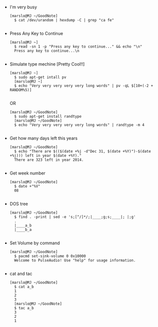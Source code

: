 - I'm very busy
    <pre><code>[marslo@MJ ~/GoodNote]
    $ cat /dev/urandom | hexdump -C | grep "ca fe"
    </code></pre>

- Press Any Key to Continue
    <pre><code>[marslo@MJ ~]
    $ read -sn 1 -p "Press any key to continue..." && echo "\n"
    Press any key to continue...\n
    </code></pre>

- Simulate type mechine [Pretty Cool!!]
    <pre><code>[marslo@MJ ~]
    $ sudo apt-get intall pv
    [marslo@MJ ~]
    $ echo "Very very very very very long words" | pv -qL $[10+(-2 + RANDOM%5)]
    </code></pre>
    OR
    <pre><code>[marslo@MJ ~/GoodNote]
    $ sudo apt-get install randtype
    [marslo@MJ ~/GoodNote]
    $ echo "Very very very very very long words" | randtype -m 4
    </code></pre>

- Get how many days left this years
    <pre><code>[marslo@MJ ~/GoodNote]
    $ echo "There are $(($(date +%j -d"Dec 31, $(date +%Y)")-$(date +%j))) left in year $(date +%Y)."
    There are 323 left in year 2014.
    </code></pre>

- Get week number
    <pre><code>[marslo@MJ ~/GoodNote]
    $ date +"%V"
    08
    </code></pre>

- DOS tree
    <pre><code>[marslo@MJ ~/GoodNote]
    $ find . -print | sed -e 's;[^/]*/;|____;g;s;____|; |;g'
    .
    |____a_b
    |____b_a
    </code></pre>

- Set Volume by command
    <pre><code>[marslo@MJ ~/GoodNote]
    $ pacmd set-sink-volume 0 0x10000
    Welcome to PulseAudio! Use "help" for usage information.
    </code></pre>

- cat and tac
    <pre><code>[marslo@MJ ~/GoodNote]
    $ cat a_b
    1
    2
    3
    [marslo@MJ ~/GoodNote]
    $ tac a_b
    3
    2
    1
    </code></pre>

